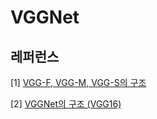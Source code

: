 # VGGNet

## 레퍼런스
[1] [VGG-F, VGG-M, VGG-S의 구조](https://bskyvision.com/420)

[2] [VGGNet의 구조 (VGG16)](https://bskyvision.com/504)
